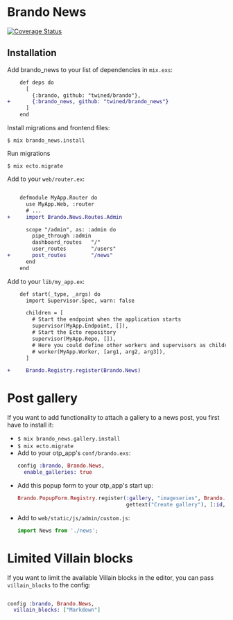 # Brando News

[![Coverage Status](https://coveralls.io/repos/github/twined/brando_news/badge.svg?branch=master)](https://coveralls.io/github/twined/brando_news?branch=master)

## Installation

Add brando_news to your list of dependencies in `mix.exs`:

```diff
    def deps do
      [
        {:brando, github: "twined/brando"},
+       {:brando_news, github: "twined/brando_news"}
      ]
    end
```

Install migrations and frontend files:

    $ mix brando_news.install

Run migrations

    $ mix ecto.migrate

Add to your `web/router.ex`:

```diff

    defmodule MyApp.Router do
      use MyApp.Web, :router
      # ...
+     import Brando.News.Routes.Admin

      scope "/admin", as: :admin do
        pipe_through :admin
        dashboard_routes   "/"
        user_routes        "/users"
+       post_routes        "/news"
      end
    end
```

Add to your `lib/my_app.ex`:

```diff
    def start(_type, _args) do
      import Supervisor.Spec, warn: false

      children = [
        # Start the endpoint when the application starts
        supervisor(MyApp.Endpoint, []),
        # Start the Ecto repository
        supervisor(MyApp.Repo, []),
        # Here you could define other workers and supervisors as children
        # worker(MyApp.Worker, [arg1, arg2, arg3]),
      ]

+     Brando.Registry.register(Brando.News)
```

# Post gallery

If you want to add functionality to attach a gallery to a news post, you first have to install it:

  * `$ mix brando_news.gallery.install`
  * `$ mix ecto.migrate`
  * Add to your otp_app's `conf/brando.exs`:
    ```elixir
    config :brando, Brando.News,
      enable_galleries: true
    ```
  * Add this popup form to your otp_app's start up:
    ```elixir
    Brando.PopupForm.Registry.register(:gallery, "imageseries", Brando.ImageSeriesForm,
                                       gettext("Create gallery"), [:id, :slug])
    ```
  * Add to `web/static/js/admin/custom.js`:
    ```javascript
    import News from './news';
    ```

# Limited Villain blocks

If you want to limit the available Villain blocks in the editor, you can pass `villain_blocks` to the config:

```elixir

config :brando, Brando.News,
  villain_blocks: ["Markdown"]
```
